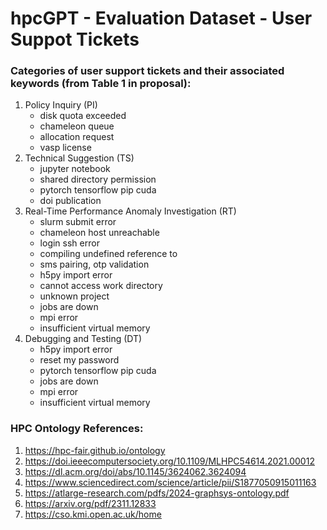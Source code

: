 # hpcGPT - Evaluation Dataset - User Suppot Tickets

### Categories of user support tickets and their associated keywords (from Table 1 in proposal):
1. Policy Inquiry (PI)
   - disk quota exceeded
   - chameleon queue
   - allocation request
   - vasp license
2. Technical Suggestion (TS)
   - jupyter notebook
   - shared directory permission
   - pytorch tensorflow pip cuda
   - doi publication
3. Real-Time Performance Anomaly Investigation (RT)
   - slurm submit error
   - chameleon host unreachable
   - login ssh error
   - compiling undefined reference to
   - sms pairing, otp validation
   - h5py import error
   - cannot access work directory
   - unknown project
   - jobs are down
   - mpi error
   - insufficient virtual memory
4. Debugging and Testing (DT)
   - h5py import error
   - reset my password
   - pytorch tensorflow pip cuda
   - jobs are down
   - mpi error
   - insufficient virtual memory

### HPC Ontology References:
1. https://hpc-fair.github.io/ontology
2. https://doi.ieeecomputersociety.org/10.1109/MLHPC54614.2021.00012
3. https://dl.acm.org/doi/abs/10.1145/3624062.3624094
4. https://www.sciencedirect.com/science/article/pii/S1877050915011163
5. https://atlarge-research.com/pdfs/2024-graphsys-ontology.pdf
6. https://arxiv.org/pdf/2311.12833
7. https://cso.kmi.open.ac.uk/home
